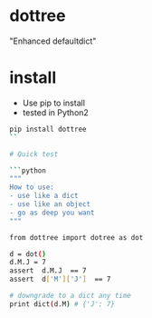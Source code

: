 # dottree

"Enhanced defaultdict" 


# install

- Use pip to install 
- tested in Python2


```bash
pip install dottree 
``

# Quick test

```python 
"""
How to use:
- use like a dict
- use like an object 
- go as deep you want
"""

from dottree import dotree as dot

d = dot()
d.M.J = 7
assert  d.M.J  == 7
assert  d['M']['J']  == 7

# downgrade to a dict any time
print dict(d.M) # {'J': 7}

```
